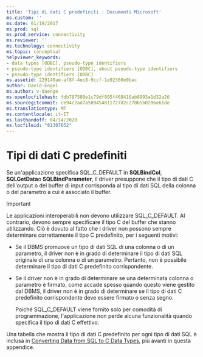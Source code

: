 ```yaml
---
title: 'Tipi di dati C predefiniti : Documenti Microsoft'
ms.custom: ''
ms.date: 01/19/2017
ms.prod: sql
ms.prod_service: connectivity
ms.reviewer: ''
ms.technology: connectivity
ms.topic: conceptual
helpviewer_keywords:
- data types [ODBC], pseudo-type identifiers
- pseudo-type identifiers [ODBC], about pseudo-type identifiers
- pseudo-type identifiers [ODBC]
ms.assetid: 229140ae-af8f-4ec8-9ccf-1e92360e0bac
author: David-Engel
ms.author: v-daenge
ms.openlocfilehash: fdb787580e1c79df805f468416ab8993a1d32a26
ms.sourcegitcommit: ce94c2ad7a50945481172782c270b5b0206e61de
ms.translationtype: MT
ms.contentlocale: it-IT
ms.lasthandoff: 04/14/2020
ms.locfileid: "81307052"
---
```

# <a name="default-c-data-types"></a>Tipi di dati C predefiniti
Se un'applicazione specifica SQL_C_DEFAULT in **SQLBindCol**, **SQLGetData**o **SQLBindParameter**, il driver presuppone che il tipo di dati C dell'output o del buffer di input corrisponda al tipo di dati SQL della colonna o del parametro a cui è associato il buffer.  
  
> [!IMPORTANT]  
>  Le applicazioni interoperabili non devono utilizzare SQL_C_DEFAULT. Al contrario, devono sempre specificare il tipo C del buffer che stanno utilizzando. Ciò è dovuto al fatto che i driver non possono sempre determinare correttamente il tipo C predefinito, per i seguenti motivi:  
  
-   Se il DBMS promuove un tipo di dati SQL di una colonna o di un parametro, il driver non è in grado di determinare il tipo di dati SQL originale di una colonna o di un parametro. Pertanto, non è possibile determinare il tipo di dati C predefinito corrispondente.  
  
-   Se il driver non è in grado di determinare se una determinata colonna o parametro è firmato, come accade spesso quando questo viene gestito dal DBMS, il driver non è in grado di determinare se il tipo di dati C predefinito corrispondente deve essere firmato o senza segno.  
  
     Poiché SQL_C_DEFAULT viene fornito solo per comodità di programmazione, l'applicazione non perde alcuna funzionalità quando specifica il tipo di dati C effettivo.  
  
 Una tabella che mostra il tipo di dati C predefinito per ogni tipo di dati SQL è inclusa in [Converting Data from SQL to C Data Types](../../../odbc/reference/appendixes/converting-data-from-sql-to-c-data-types.md), più avanti in questa appendice.
